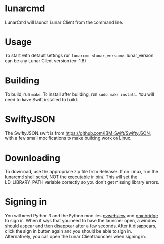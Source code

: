 # lunarcmd
LunarCmd will launch Lunar Client from the command line.
# Usage
To start with default settings run `lunarcmd <lunar_version>`. lunar_version can be any Lunar Client version (ex: 1.8)
# Building
To build, run `make`. To install after building, run `sudo make install`. You will need to have Swift installed to build.
# SwiftyJSON
The SwiftyJSON.swift is from https://github.com/IBM-Swift/SwiftyJSON, with a few small modifications to make building work on Linux.
# Downloading
To download, use the appropriate zip file from Releases. If on Linux, run the lunarcmd shell script, NOT the executable in bin/. This will set the LD_LIBRARY_PATH variable correctly so you don't get missing library errors.
# Signing in
You will need Python 3 and the Python modules [pywebview](https://pypi.org/project/pywebview/) and [procbridge](https://pypi.org/project/procbridge/) to sign in. When it says that you need to have the launcher open, a window should appear and then disappear after a few seconds. After it disappears, click the sign in button again and you should be able to sign in. Alternatively, you can open the Lunar Client launcher when signing in.
